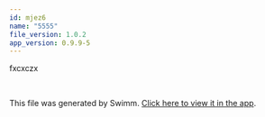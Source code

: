 ```yaml
---
id: mjez6
name: "5555"
file_version: 1.0.2
app_version: 0.9.9-5
---
```


fxcxczx

<br/>

This file was generated by Swimm. [Click here to view it in the app](https://swimm-web-app.web.app/repos/Z2l0aHViJTNBJTNBdGVzdC1naXRodWItYXBwJTNBJTNBc3dpbW1pbw==/docs/mjez6).
